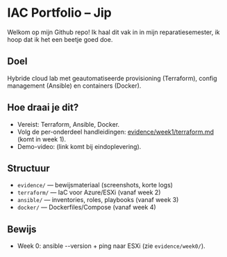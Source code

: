 # IAC Portfolio – Jip
Welkom op mijn Github repo!
Ik haal dit vak in in mijn reparatiesemester, ik hoop dat ik het een beetje goed doe.

## Doel
Hybride cloud lab met geautomatiseerde provisioning (Terraform), config management (Ansible) en containers (Docker).

## Hoe draai je dit?
- Vereist: Terraform, Ansible, Docker.
- Volg de per-onderdeel handleidingen: [evidence/week1/terraform.md](evidence/week1/terraform.md) (komt in week 1).
- Demo-video: (link komt bij eindoplevering).

## Structuur
- `evidence/` — bewijsmateriaal (screenshots, korte logs)
- `terraform/` — IaC voor Azure/ESXi (vanaf week 2)
- `ansible/` — inventories, roles, playbooks (vanaf week 3)
- `docker/` — Dockerfiles/Compose (vanaf week 4)

## Bewijs
- Week 0: ansible --version + ping naar ESXi (zie `evidence/week0/`).
